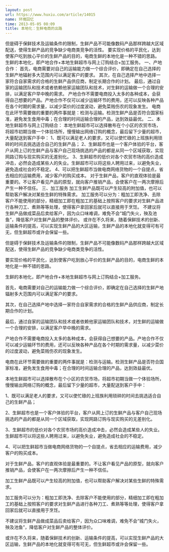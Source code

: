```yaml
---
layout: post
url: https://www.huxiu.com/article/14015
name: 环境回忆
time: 2013-05-05 08:09
title: 本地化：生鲜电商的出路
---
```

但是碍于保鲜技术及运输条件的限制，生鲜产品不可能像数码产品那样跨越大区域配送，使得生鲜产品的竞争缺少电商类竞争的活性。 要实现价格的平民化，达到使客户吃到放心平价的生鲜产品的目的，电商生鲜的本地化是一种不错的思路。 生鲜的本地化，即产地合作+本地生鲜超市与网上订购结合+加工服务。 一、产地合作： 首先，电商需要对自己的运输能力做一个综合评价，即确定在自己选择的生鲜产地辐射多大范围内可以满足客户的要求。 其次，在自己选择产地中选择一家符合自家需求的合格的生鲜产品供应商，制定长期合作的计划。 最后，通过自家的运输团队和技术或者依赖他家运输团队和技术，对生鲜的运输做一个合理的安排，以满足客户早中晚的需求。 产地合作不需要电商投入太多的各种成本，会获得自己想要的产品。产地合作不仅可以减少运输环节的费用，还可以反映各种产品在各个时期的需求量，以减少菜价的过度波动，避免菜贱伤农的现象发生。 电商在此环节需要做的重要的两件事就是：检测与运输。检测生鲜产品是否符合国家标准，避免发生食用中毒；在合理的时间运输合理的产品，达到效益最优。 二、本地生鲜超市与网上订购结合： 本地生鲜超市可以选择散布在个小区的农贸市场，将超市初期当做一个体验场所，慢慢输出网络订购的概念，最后留下少量的超市，大量配送到客户手中： 1、既可以满足老人的要求，又可以使忙碌的上班族利用琐碎的时间去挑选适合自己的生鲜产品； 2、生鲜超市也是一个客户体验的平台，客户从网上订的生鲜产品与客户自己现场挑选的产品的都是从同一个区域获取，实现网路订购与现实购买的无差别化。 3、生鲜超市的低价对各个农贸市场的高价造成冲击，必然会造成某些人的失业。生鲜超市可以将这些人聘用过来，以避免失业，避免造成社会的不稳定。 4、可以把生鲜超市当做电商网络货物的一个自提点，省去相应的运输费用，减少客户的购买成本。 对于生鲜产品，客户的直观体验是最重要的。不让客户看见产品的原型，就向客户推销产品，会使客户在一两次摩擦后产生一种不信任。 三、加工服务 加工生鲜产品既可以产生较高的附加值，也可以帮助客户解决对某些生鲜的特殊需求。 加工服务可以分为：粗加工即洗净、去除客户不能使用的部分，精细加工即在粗加工的基础上按照客户的要求对生鲜产品进行各种刀工、煮熟等等处理，使得客户拿回家后就可以直接用于烹饪。 不建议将生鲜产品做成菜品后卖给客户，因为众口味难调，难免不会“城门失火，殃及池鱼”，降低客户对生鲜产品的整体评价。 或许在不久将来，随着保鲜技术的创新、运输条件的提高，可以实现生鲜产品的大区运输，生鲜产品的本地化就变得可有可无，但生鲜超市或许会保留一些。

但是碍于保鲜技术及运输条件的限制，生鲜产品不可能像数码产品那样跨越大区域配送，使得生鲜产品的竞争缺少电商类竞争的活性。

要实现价格的平民化，达到使客户吃到放心平价的生鲜产品的目的，电商生鲜的本地化是一种不错的思路。

生鲜的本地化，即产地合作+本地生鲜超市与网上订购结合+加工服务。

首先，电商需要对自己的运输能力做一个综合评价，即确定在自己选择的生鲜产地辐射多大范围内可以满足客户的要求。

其次，在自己选择产地中选择一家符合自家需求的合格的生鲜产品供应商，制定长期合作的计划。

最后，通过自家的运输团队和技术或者依赖他家运输团队和技术，对生鲜的运输做一个合理的安排，以满足客户早中晚的需求。

产地合作不需要电商投入太多的各种成本，会获得自己想要的产品。产地合作不仅可以减少运输环节的费用，还可以反映各种产品在各个时期的需求量，以减少菜价的过度波动，避免菜贱伤农的现象发生。

电商在此环节需要做的重要的两件事就是：检测与运输。检测生鲜产品是否符合国家标准，避免发生食用中毒；在合理的时间运输合理的产品，达到效益最优。

本地生鲜超市可以选择散布在个小区的农贸市场，将超市初期当做一个体验场所，慢慢输出网络订购的概念，最后留下少量的超市，大量配送到客户手中：

1、既可以满足老人的要求，又可以使忙碌的上班族利用琐碎的时间去挑选适合自己的生鲜产品；

2、生鲜超市也是一个客户体验的平台，客户从网上订的生鲜产品与客户自己现场挑选的产品的都是从同一个区域获取，实现网路订购与现实购买的无差别化。

3、生鲜超市的低价对各个农贸市场的高价造成冲击，必然会造成某些人的失业。生鲜超市可以将这些人聘用过来，以避免失业，避免造成社会的不稳定。

4、可以把生鲜超市当做电商网络货物的一个自提点，省去相应的运输费用，减少客户的购买成本。

对于生鲜产品，客户的直观体验是最重要的。不让客户看见产品的原型，就向客户推销产品，会使客户在一两次摩擦后产生一种不信任。

加工生鲜产品既可以产生较高的附加值，也可以帮助客户解决对某些生鲜的特殊需求。

加工服务可以分为：粗加工即洗净、去除客户不能使用的部分，精细加工即在粗加工的基础上按照客户的要求对生鲜产品进行各种刀工、煮熟等等处理，使得客户拿回家后就可以直接用于烹饪。

不建议将生鲜产品做成菜品后卖给客户，因为众口味难调，难免不会“城门失火，殃及池鱼”，降低客户对生鲜产品的整体评价。

或许在不久将来，随着保鲜技术的创新、运输条件的提高，可以实现生鲜产品的大区运输，生鲜产品的本地化就变得可有可无，但生鲜超市或许会保留一些。

